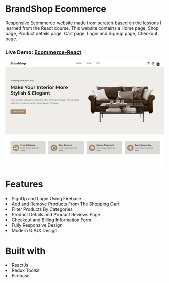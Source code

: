 # BrandShop Ecommerce
Responsive Ecommerce website made from scratch based on the lessons I learned from the React course. This website contains a Home page, Shop page, Product details page, Cart page, Login and Signup page, Checkout page.

### Live Demo: <a href="https://lily3214.github.io/ecommerce-react/" target="_blank" rel="nofollow">Ecommerce-React</a>

<p dir="auto"><a target="_blank" rel="noopener noreferrer nofollow" href="https://github.com/Lily3214/ecommerce-react/blob/main/src/assets/images/ecommerce.jpg2.JPG"><img src="https://github.com/Lily3214/ecommerce-react/blob/main/src/assets/images/ecommerce.jpg2.JPG" alt="image" style="max-width:100%"></a></p>


# Features
<li>
SignUp and Login Using Firebase
  </li>
  <li>
Add and Remove Products From The Shopping Cart
  </li>
  <li>
Filter Products By Categories
  </li>
  <li>
Product Details and Product Reviews Page
  </li>
  <li>
Checkout and Billing Information Form
  </li>
  <li>
Fully Responsive Design
  </li>
   <li>
Modern UI/UX Design
  </li>
  
# Built with
  <li>
ReactJs
  </li>
  <li>
Redux Toolkit
  </li>
  <li>
Firebase
  </li>

